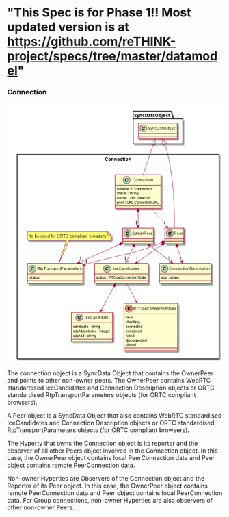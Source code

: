 "This Spec is for Phase 1!! Most updated version is at https://github.com/reTHINK-project/specs/tree/master/datamodel" 
========== 
### Connection

![Connection Data Object Model](Connection-Data-Object-Model.png)

The connection object is a SyncData Object that contains the OwnerPeer and points to other non-owner peers. The OwnerPeer contains WebRTC standardised IceCandidates and Connection Description objects or ORTC standardised RtpTransportParameters objects (for ORTC compliant browsers).

A Peer object is a SyncData Object that also contains WebRTC standardised IceCandidates and Connection Description objects or ORTC standardised RtpTransportParameters objects (for ORTC compliant browsers).

The Hyperty that owns the Connection object is its reporter and the observer of all other Peers object involved in the Connection object. In this case, the OwnerPeer object contains local PeerConnection data and Peer object contains remote PeerConnection data.

Non-owner Hyperties are Observers of the Connection object and the Reporter of its Peer object. In this case, the OwnerPeer object contains remote PeerConnection data and Peer object contains local PeerConnection data. For Group connections, non-owner Hyperties are also observers of other non-owner Peers.
